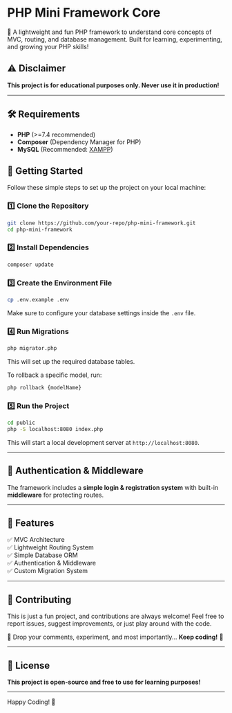# PHP Mini Framework Core

🚀 A lightweight and fun PHP framework to understand core concepts of MVC, routing, and database management. Built for learning, experimenting, and growing your PHP skills!

## ⚠️ Disclaimer
**This project is for educational purposes only. Never use it in production!**

---

## 🛠️ Requirements
- **PHP** (>=7.4 recommended)
- **Composer** (Dependency Manager for PHP)
- **MySQL** (Recommended: [XAMPP](https://www.apachefriends.org/))

## 🚀 Getting Started
Follow these simple steps to set up the project on your local machine:

### 1️⃣ Clone the Repository
```sh
git clone https://github.com/your-repo/php-mini-framework.git
cd php-mini-framework
```

### 2️⃣ Install Dependencies
```sh
composer update
```

### 3️⃣ Create the Environment File
```sh
cp .env.example .env
```
Make sure to configure your database settings inside the `.env` file.

### 4️⃣ Run Migrations
```sh
php migrator.php
```
This will set up the required database tables.

To rollback a specific model, run:
```sh
php rollback {modelName}
```

### 5️⃣ Run the Project
```sh
cd public
php -S localhost:8080 index.php
```
This will start a local development server at `http://localhost:8080`.

---

## 🔐 Authentication & Middleware
The framework includes a **simple login & registration system** with built-in **middleware** for protecting routes.

---

## 🎉 Features
✅ MVC Architecture  
✅ Lightweight Routing System  
✅ Simple Database ORM  
✅ Authentication & Middleware  
✅ Custom Migration System  

---

## 🤝 Contributing
This is just a fun project, and contributions are always welcome! Feel free to report issues, suggest improvements, or just play around with the code.

💬 Drop your comments, experiment, and most importantly... **Keep coding!** 🚀

---

## 📜 License
**This project is open-source and free to use for learning purposes!**

---

Happy Coding! 🎯

